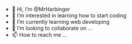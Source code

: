 - 👋 Hi, I’m @MrHarbinger
- 👀 I’m interested in learning how to start coding 
- 🌱 I’m currently learning web developing
- 💞️ I’m looking to collaborate on ...
- 📫 How to reach me ...

<!---
MrHarbinger/MrHarbinger is a ✨ special ✨ repository because its `README.md` (this file) appears on your GitHub profile.
You can click the Preview link to take a look at your changes.
--->

